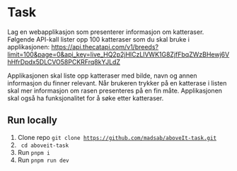 

# Task
Lag en webapplikasjon som presenterer informasjon om katteraser. Følgende API-kall lister opp 100 katteraser som du skal bruke i applikasjonen: https://api.thecatapi.com/v1/breeds?limit=100&page=0&api_key=live_HQ2p2jHlCzLlVWK1G8ZjfFbqZWzBHewj6VhHfrDpdx5DLCVO58PCKRFrq8kYJLdZ

Applikasjonen skal liste opp katteraser med bilde, navn og annen informasjon du finner relevant. Når brukeren trykker på en katterase i listen skal mer informasjon om rasen presenteres på en fin måte. Applikasjonen skal også ha funksjonalitet for å søke etter katteraser.

## Run locally
1. Clone repo <code>git clone https://github.com/madsab/aboveIt-task.git</code>
2. <code> cd aboveit-task</code>
3. Run <code>pnpm i</code>
4. Run <code>pnpm run dev</code>